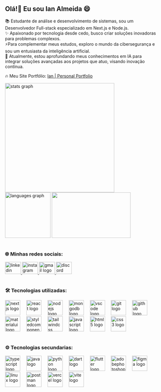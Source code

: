 ## Olá!👋 Eu sou Ian Almeida :smile:

📚 Estudante de análise e desenvolvimento de sistemas, sou um Desenvolvedor Full-stack especializado em Next.js e Node.js.<br/>
✨ Apaixonado por tecnologia desde cedo, busco criar soluções inovadoras para problemas complexos.<br/>
⚡Para complementar meus estudos, exploro o mundo da cibersegurança e sou um entusiasta da inteligência artificial.<br/>
🎯 Atualmente, estou aprofundando meus conhecimentos em IA para integrar soluções avançadas aos projetos que atuo, visando inovação contínua.<br/>

🔥 Meu Site Portfólio: [Ian | Personal Portfolio](https://devfollio.vercel.app/)
<br/>

<div>
  <img src="https://github-readme-stats.vercel.app/api?username=ian-alemida&hide_title=false&hide_rank=false&show_icons=true&include_all_commits=true&count_private=true&disable_animations=false&theme=tokyonight&locale=en&hide_border=false&order=1" width="360" alt="stats graph"  />
  <img src="https://github-readme-stats.vercel.app/api/top-langs?username=ian-alemida&locale=en&hide_title=false&layout=compact&card_width=250&langs_count=5&theme=tokyonight&hide_border=false&order=2" height="150" alt="languages graph"  />
  <img width="260" height="150" src="https://media1.giphy.com/media/v1.Y2lkPTc5MGI3NjExcmp4eTlkMTV6ZjlnN2Jnd3BhN3g4ZjZtNmRsMWU2NXhlY3Z2Y2U2aCZlcD12MV9pbnRlcm5hbF9naWZfYnlfaWQmY3Q9Zw/H5x3pKOwwtgY96TuZ1/giphy.webp"  />
</div>

<br>

### 🌐 Minhas redes sociais: 

<div align="left">
  <a href="www.linkedin.com/in/ian-almeida-3a707a240" target="_blank">
    <img src="https://raw.githubusercontent.com/maurodesouza/profile-readme-generator/master/src/assets/icons/social/linkedin/default.svg" width="52" height="40" alt="linkedin logo"  />
  </a>
  <a href="https://www.instagram.com/binary_jouney/?igshid=OGQ5ZDc2ODk2ZA%3D%3D%27" target="_blank">
    <img src="https://raw.githubusercontent.com/maurodesouza/profile-readme-generator/master/src/assets/icons/social/instagram/default.svg" width="52" height="40" alt="instagram logo"  />
  </a>
  <a href="mailto:ian.almeida357@gmail.com" target="_blank">
    <img src="https://raw.githubusercontent.com/maurodesouza/profile-readme-generator/master/src/assets/icons/social/gmail/default.svg" width="52" height="40" alt="gmail logo"  />
  </a>
  <a href="http://discordapp.com/users/942795010426957824" target="_blank">
    <img src="https://raw.githubusercontent.com/maurodesouza/profile-readme-generator/master/src/assets/icons/social/discord/default.svg" width="52" height="40" alt="discord logo"  />
  </a>
</div>

<br>

### 🛠 Tecnologias utilizadas: 

<div align="left">
  <img src="https://skillicons.dev/icons?i=nextjs" height="50" alt="nextjs logo"  />
  <img width="12" />
  <img src="https://skillicons.dev/icons?i=react" height="50" alt="react logo"  />
  <img width="12" />
  <img src="https://skillicons.dev/icons?i=nodejs" height=50" alt="nodejs logo"  />
  <img width="12" />
  <img src="https://skillicons.dev/icons?i=mongodb" height="50" alt="mongodb logo"  />
  <img width="12" />
  <img src="https://skillicons.dev/icons?i=vscode" height="50" alt="vscode logo"  />
  <img width="12" /> 
  <img src="https://skillicons.dev/icons?i=git" height="50" alt="git logo"  />
  <img width="12" />
  <img src="https://skillicons.dev/icons?i=github" height="50" alt="github logo"  />
  <img width="12" />
  <img src="https://skillicons.dev/icons?i=materialui" height="50" alt="materialui logo"  />
  <img width="12" />
  <img src="https://skillicons.dev/icons?i=styledcomponents" height="50" alt="styledcomponents logo"  />
  <img width="12" />
  <img src="https://skillicons.dev/icons?i=tailwind" height="50" alt="tailwindcss logo"  />
  <img width="12" />
  <img src="https://skillicons.dev/icons?i=js" height="50" alt="javascript logo"  />
  <img width="12" />
  <img src="https://skillicons.dev/icons?i=html" height="50" alt="html5 logo"  />
  <img width="12" />
  <img src="https://skillicons.dev/icons?i=css" height="50" alt="css3 logo"  />
</div>

<br>

### ⚙️ Tecnologias secundarias:

<div align="left">
  <img src="https://skillicons.dev/icons?i=ts" height="50" alt="typescript logo"  />
  <img width="12" />
  <img src="https://skillicons.dev/icons?i=java" height="50" alt="java logo"  />
  <img width="12" />
  <img src="https://skillicons.dev/icons?i=py" height="50" alt="python logo"  />
  <img width="12" />
  <img src="https://skillicons.dev/icons?i=dart" height="50" alt="dart logo"  />
  <img width="12" />
  <img src="https://skillicons.dev/icons?i=flutter" height="50" alt="flutter logo"  />
  <img width="12" />
  <img src="https://skillicons.dev/icons?i=ps" height="50" alt="adobephotoshop logo"  />
  <img width="12" />
  <img src="https://skillicons.dev/icons?i=figma" height="50" alt="figma logo"  />
  <img width="12" />
  <img src="https://skillicons.dev/icons?i=linux" height="50" alt="linux logo"  />
  <img width="12" />
  <img src="https://skillicons.dev/icons?i=postman" height="50" alt="postman logo"  />
  <img width="12" />
  <img src="https://skillicons.dev/icons?i=vercel" height="50" alt="vercel logo"  />
  <img width="12" />
  <img src="https://skillicons.dev/icons?i=vite" height="50" alt="vite logo"  />
</div>
